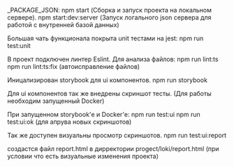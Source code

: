 _PACKAGE_JSON:
npm start (Сборка и запуск проекта на локальном сервере).
npm start:dev:server (Запуск логального json сервера для работой с внутренней базой данных)

Большая чать функционала покрыта unit тестами на jest:
npm run test:unit

В проект подключен линтер Eslint. Для анализа файлов:
npm run lint:ts
npm run lint:ts:fix (автоисправление файлов)

Иницализирован storybook для ui компонентов.
npm run storybook

Для ui компонентов так же внедрены скриншот тесты. (Для работы необходим запущенный Docker)

При запущенном storybook'е и Docker'е:
npm run test:ui
npm run test:ui:ok (для апрува новых скриншотов)

Так же доступен визуальны просмотр скриншотов.
npm run test:ui:report

создастся файл report.html в дирректории progect/loki/report.html (при условии что есть визуальные изменения проекта)
